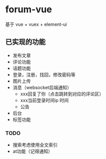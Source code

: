 # forum-vue
基于 vue + vuex + element-ui 

## 已实现的功能
- 发布文章
- 评论功能
- 话题功能
- 登录，注册，找回，修改密码等
- 图片上传
- 消息（websocket后端通知）
  - xxx回复了你（点击跳转到对应的评论区）
  - xxx当前登录时间ip 时间
  - 公告
- 后台
- 标签功能

### TODO
- 搜索考虑使用全文索引
- at功能（记得通知）


